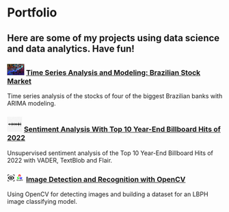 # Portfolio
## Here are some of my projects using data science and data analytics. Have fun!

### <img src="images/stock.jpg" width=8% height=8%> [Time Series Analysis and Modeling: Brazilian Stock Market](https://github.com/jonatribeiro/Time-Series-Analysis-and-Modeling-Brazilian-Stock-Market/blob/main/Stock_Market_Analysis.ipynb)

Time series analysis of the stocks of four of the biggest Brazilian banks with ARIMA modeling.

### <img src="images/sound_wave.png" width=7% height=7%> [Sentiment Analysis With Top 10 Year-End Billboard Hits of 2022](https://github.com/jonatribeiro/Sentiment-Analysis-With-Top-10-Year-End-Billboard-Hits-of-2022/blob/main/Sentiment_Analysis.ipynb)

Unsupervised sentiment analysis of the Top 10 Year-End Billboard Hits of 2022 with VADER, TextBlob and Flair. 

### <img src="images/opencv.png" width=8% height=8%> [Image Detection and Recognition with OpenCV](https://github.com/jonatribeiro/Image-Detection-and-Classification-with-OpenCV/blob/main/Image_Classification.ipynb)

Using OpenCV for detecting images and building a dataset for an LBPH image classifying model.  
